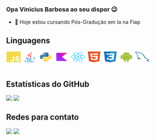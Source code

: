 ### Opa Vinicius Barbosa ao seu dispor 😉

- 🔭 Hoje estou cursando Pós-Gradução em Ia na Fiap

## Linguagens

<div style="display: inline_block">
  <img align="center" alt="Vini-Js" height="30" width="40" src="https://raw.githubusercontent.com/devicons/devicon/master/icons/javascript/javascript-plain.svg">
  <img align="center" alt="Vini-KT" height="30" width="40" src="https://raw.githubusercontent.com/devicons/devicon/master/icons/java/java-original.svg">
  <img align="center" alt="Vini-Python" height="30" width="40" src="https://raw.githubusercontent.com/devicons/devicon/6910f0503efdd315c8f9b858234310c06e04d9c0/icons/python/python-original.svg">
  <img align="center" alt="Vini-Java" height="30" width="40" src="https://raw.githubusercontent.com/devicons/devicon/master/icons/kotlin/kotlin-original.svg">
  <img align="center" alt="Vini-React" height="30" width="40" src="https://raw.githubusercontent.com/devicons/devicon/master/icons/react/react-original.svg">
  <img align="center" alt="Vini-HTML" height="30" width="40" src="https://raw.githubusercontent.com/devicons/devicon/master/icons/html5/html5-original.svg">
  <img align="center" alt="Vini-CSS" height="30" width="40" src="https://raw.githubusercontent.com/devicons/devicon/master/icons/css3/css3-original.svg">
  <img align="center" alt="Vini-Android" height="30" width="40" src="https://raw.githubusercontent.com/devicons/devicon/master/icons/android/android-original.svg">
  <img align="center" alt="Vini-Sql" height="30" width="40" src="https://raw.githubusercontent.com/devicons/devicon/master/icons/mysql/mysql-original.svg">
</div>
<br>

## Estatísticas do GitHub

<div>
  <img height="140em" src="https://github-readme-stats.vercel.app/api?username=Vinicius-S8U&theme=vue-dark&show_icons=true&hide_border=true&count_private=true">
  <img height="140em" src="https://github-readme-stats.vercel.app/api/top-langs/?username=Vinicius-S8U&theme=vue-dark&show_icons=true&hide_border=true&layout=compact">
</div>

## Redes para contato

<a href="mailto:vinicius.s8u@gmail.com"><img src="https://img.shields.io/badge/-Gmail-%23333?style=for-the-badge&logo=gmail&logoColor=white" target="_blank"></a>
<a href="https://www.linkedin.com/in/vinicius-santos-barbosa-0461411a5/" target="_blank"><img src="https://img.shields.io/badge/-LinkedIn-%230077B5?style=for-the-badge&logo=linkedin&logoColor=white" target="_blank"></a> 


